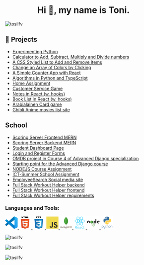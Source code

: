 <h1 align="center">Hi 👋, my name is Toni.</h1>

<p align="left"> <img src="https://komarev.com/ghpvc/?username=tosilfv&label=Profile%20views&color=0e75b6&style=flat" alt="tosilfv" /> </p>

## 🌱 Projects
 - [Experimenting Python](https://github.com/tosilfv/sicp-composing-programs)
 - [Calculator to Add, Subtract, Multiply and Divide numbers](https://github.com/tosilfv/React-simple-calculator)
 - [A CSS Styled List to Add and Remove Items](https://github.com/tosilfv/React-simple-list)
 - [Change an Array of Colors by Clicking](https://github.com/tosilfv/React-color-changer)
 - [A Simple Counter App with React](https://github.com/tosilfv/React-simple-counter)
 - [Algorithms in Python and TypeScript](https://github.com/tosilfv/algorithms)
 - [Home Assignment](https://github.com/tosilfv/kooditehtava)
 - [Customer Service Game](https://y9cuz.itch.io/asiakaspalvelu)
 - [Notes in React (w. hooks)](https://github.com/tosilfv/React-notes)
 - [Book List in React (w. hooks)](https://github.com/tosilfv/React-booklist)
 - [Arabialainen Card game](https://github.com/tosilfv/frontend/tree/master/arabialainen)
 - [Ghibli Anime movies list site](https://github.com/tosilfv/vanillajs/tree/master/ghibli)
   
## School
 - [Scoring Server Frontend MERN](https://github.com/tosilfv/scoring-app-frontend)
 - [Scoring Server Backend MERN](https://github.com/tosilfv/scoring-app-backend)
 - [Student Dashboard Page](https://github.com/tosilfv/React-student-dashboard)
 - [Login and Register Forms](https://github.com/tosilfv/React-simple-forms)
 - [OMDB project in Course 4 of Advanced Django specialization](https://github.com/tosilfv/course4_proj)
 - [Starting point for the Advanced Django course](https://github.com/tosilfv/blango)
 - [NODEJS Course Assignment](https://github.com/tosilfv/nodejs)
 - [ICT-Summer School Assignment](https://github.com/tosilfv/ict-summer-web-frontend)
 - [EmployeeSearch Social media site](https://github.com/tosilfv/java/tree/master/EmployeeSearch)
 - [Full Stack Workout Helper backend](https://github.com/tosilfv/fullstack_backend/tree/master/workouthelper-backend)
 - [Full Stack Workout Helper frontend](https://github.com/tosilfv/fullstack_frontend/tree/master/workouthelper-frontend)
 - [Full Stack Workout Helper requirements](https://github.com/tosilfv/fullstack_requirements/tree/master/FullStack2021_vaatimukset)

<h3 align="left">Languages and Tools:</h3>
<p align="left">
  <a href="https://code.visualstudio.com/" target="_blank" rel="noreferrer"> <img src="https://raw.githubusercontent.com/devicons/devicon/master/icons/vscode/vscode-original.svg" alt="vscode" width="40" height="40"/> </a>
  <a href="https://www.w3.org/html/" target="_blank" rel="noreferrer"> <img src="https://raw.githubusercontent.com/devicons/devicon/master/icons/html5/html5-original-wordmark.svg" alt="html5" width="40" height="40"/> </a>
  <a href="https://www.w3schools.com/css/" target="_blank" rel="noreferrer"> <img src="https://raw.githubusercontent.com/devicons/devicon/master/icons/css3/css3-original-wordmark.svg" alt="css3" width="40" height="40"/> </a>
  <a href="https://developer.mozilla.org/en-US/docs/Web/JavaScript/" target="_blank" rel="noreferrer"> <img src="https://raw.githubusercontent.com/devicons/devicon/master/icons/javascript/javascript-original.svg" alt="javascript" width="40" height="40"/> </a>
  <a href="https://www.mongodb.com/" target="_blank" rel="noreferrer"> <img src="https://raw.githubusercontent.com/devicons/devicon/master/icons/mongodb/mongodb-original-wordmark.svg" alt="mongodb" width="40" height="40"/> </a>
  <a href="https://reactjs.org/" target="_blank" rel="noreferrer"> <img src="https://raw.githubusercontent.com/devicons/devicon/master/icons/react/react-original-wordmark.svg" alt="react" width="40" height="40"/> </a>
  <a href="https://nodejs.org/" target="_blank" rel="noreferrer"> <img src="https://raw.githubusercontent.com/devicons/devicon/master/icons/nodejs/nodejs-original-wordmark.svg" alt="nodejs" width="40" height="40"/> </a>
  <a href="https://www.python.org/" target="_blank" rel="noreferrer"> <img src="https://raw.githubusercontent.com/devicons/devicon/master/icons/python/python-original-wordmark.svg" alt="python" width="40" height="40"/> </a>
</p>

<p><img align="center" src="https://github-readme-stats.vercel.app/api/top-langs?username=tosilfv&show_icons=true&locale=en" alt="tosilfv" /></p>
<p><img align="center" src="https://github-readme-streak-stats.herokuapp.com/?user=tosilfv&show_icons=true&locale=en" alt="tosilfv" /></p>
<p><img align="center" src="https://github-readme-stats.vercel.app/api?username=tosilfv&show_icons=true&locale=en" alt="tosilfv" /></p>
